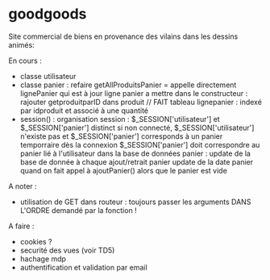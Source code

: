 # goodgoods

Site commercial de biens en provenance des vilains dans les dessins animés:

En cours :

- classe utilisateur
- classe panier :
    refaire getAllProduitsPanier = appelle directement lignePanier qui est à jour
    ligne panier a mettre dans le constructeur : 
    rajouter getproduitparID dans produit // FAIT 
    tableau lignepanier : indexé par idproduit et associé à une quantité
- session() : 
    organisation session : $_SESSION['utilisateur'] et $_SESSION['panier'] distinct
    si non connecté, $_SESSION['utilisateur'] n'existe pas et $_SESSION['panier'] corresponds à un panier temporraire
    dès la connexion $_SESSION['panier'] doit correspondre au panier lié à l'utilisateur dans la base de données
    panier : update de la base de donnée à chaque ajout/retrait panier
    update de la date panier quand on fait appel à ajoutPanier() alors que le panier est vide

A noter :
- utilisation de GET dans routeur : toujours passer les arguments DANS L'ORDRE demandé par la fonction !

A faire :
- cookies ?
- securité des vues (voir TD5)
- hachage mdp
- authentification et validation par email

